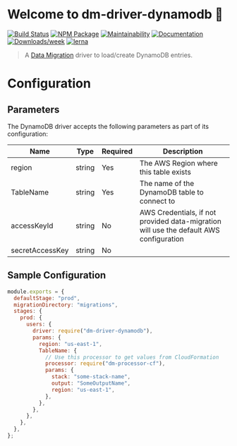 # Welcome to dm-driver-dynamodb 👋

[![Build Status](https://github.com/theBenForce/data-migration/workflows/Release/badge.svg?branch=master)](https://github.com/theBenForce/data-migration/actions)
[![NPM Package](https://img.shields.io/npm/v/dm-driver-dynamodb)](https://www.npmjs.com/package/dm-driver-dynamodb)
[![Maintainability](https://api.codeclimate.com/v1/badges/89a0c1976c9b89979635/maintainability)](https://codeclimate.com/github/theBenForce/data-migration/maintainability)
[![Documentation](https://img.shields.io/badge/documentation-view-blue)](https://data-migration.js.org/)
[![Downloads/week](https://img.shields.io/npm/dw/dm-driver-dynamodb.svg)](https://npmjs.org/package/dm-driver-dynamodb)
[![lerna](https://img.shields.io/badge/maintained%20with-lerna-cc00ff.svg)](https://lerna.js.org/)

> A [Data Migration](https://www.npmjs.com/package/data-migration) driver to load/create DynamoDB entries.

# Configuration

## Parameters

The DynamoDB driver accepts the following parameters as part of its configuration:

| Name            | Type   | Required | Description                                                                            |
| --------------- | ------ | -------- | -------------------------------------------------------------------------------------- |
| region          | string | Yes      | The AWS Region where this table exists                                                 |
| TableName       | string | Yes      | The name of the DynamoDB table to connect to                                           |
| accessKeyId     | string | No       | AWS Credentials, if not provided data-migration will use the default AWS configuration |
| secretAccessKey | string | No       |

## Sample Configuration

```javascript
module.exports = {
  defaultStage: "prod",
  migrationDirectory: "migrations",
  stages: {
    prod: {
      users: {
        driver: require("dm-driver-dynamodb"),
        params: {
          region: "us-east-1",
          TableName: {
            // Use this processor to get values from CloudFormation
            processor: require("dm-processor-cf"),
            params: {
              stack: "some-stack-name",
              output: "SomeOutputName",
              region: "us-east-1",
            },
          },
        },
      },
    },
  },
};
```
